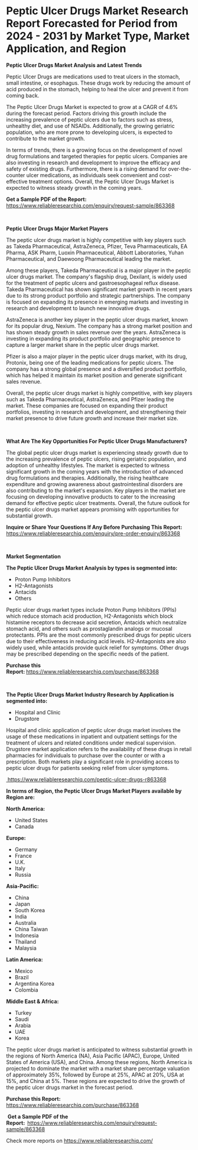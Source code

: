 <p><h1>Peptic Ulcer Drugs Market Research Report Forecasted for Period from 2024 -  2031 by Market Type, Market Application, and Region</h1></p><p><strong>Peptic Ulcer Drugs Market Analysis and Latest Trends</strong></p>
<p><p>Peptic Ulcer Drugs are medications used to treat ulcers in the stomach, small intestine, or esophagus. These drugs work by reducing the amount of acid produced in the stomach, helping to heal the ulcer and prevent it from coming back.</p><p>The Peptic Ulcer Drugs Market is expected to grow at a CAGR of 4.6% during the forecast period. Factors driving this growth include the increasing prevalence of peptic ulcers due to factors such as stress, unhealthy diet, and use of NSAIDs. Additionally, the growing geriatric population, who are more prone to developing ulcers, is expected to contribute to the market growth.</p><p>In terms of trends, there is a growing focus on the development of novel drug formulations and targeted therapies for peptic ulcers. Companies are also investing in research and development to improve the efficacy and safety of existing drugs. Furthermore, there is a rising demand for over-the-counter ulcer medications, as individuals seek convenient and cost-effective treatment options. Overall, the Peptic Ulcer Drugs Market is expected to witness steady growth in the coming years.</p></p>
<p><strong>Get a Sample PDF of the Report:&nbsp;</strong> <a href="https://www.reliableresearchiq.com/enquiry/request-sample/863368">https://www.reliableresearchiq.com/enquiry/request-sample/863368</a></p>
<p>&nbsp;</p>
<p><strong>Peptic Ulcer Drugs Major Market Players</strong></p>
<p><p>The peptic ulcer drugs market is highly competitive with key players such as Takeda Pharmaceutical, AstraZeneca, Pfizer, Teva Pharmaceuticals, EA Pharma, ASK Pharm, Luoxin Pharmaceutical, Abbott Laboratories, Yuhan Pharmaceutical, and Daewoong Pharmaceutical leading the market. </p><p>Among these players, Takeda Pharmaceutical is a major player in the peptic ulcer drugs market. The company's flagship drug, Dexilant, is widely used for the treatment of peptic ulcers and gastroesophageal reflux disease. Takeda Pharmaceutical has shown significant market growth in recent years due to its strong product portfolio and strategic partnerships. The company is focused on expanding its presence in emerging markets and investing in research and development to launch new innovative drugs.</p><p>AstraZeneca is another key player in the peptic ulcer drugs market, known for its popular drug, Nexium. The company has a strong market position and has shown steady growth in sales revenue over the years. AstraZeneca is investing in expanding its product portfolio and geographic presence to capture a larger market share in the peptic ulcer drugs market.</p><p>Pfizer is also a major player in the peptic ulcer drugs market, with its drug, Protonix, being one of the leading medications for peptic ulcers. The company has a strong global presence and a diversified product portfolio, which has helped it maintain its market position and generate significant sales revenue.</p><p>Overall, the peptic ulcer drugs market is highly competitive, with key players such as Takeda Pharmaceutical, AstraZeneca, and Pfizer leading the market. These companies are focused on expanding their product portfolios, investing in research and development, and strengthening their market presence to drive future growth and increase their market size.</p></p>
<p>&nbsp;</p>
<p><strong>What Are The Key Opportunities For Peptic Ulcer Drugs Manufacturers?</strong></p>
<p><p>The global peptic ulcer drugs market is experiencing steady growth due to the increasing prevalence of peptic ulcers, rising geriatric population, and adoption of unhealthy lifestyles. The market is expected to witness significant growth in the coming years with the introduction of advanced drug formulations and therapies. Additionally, the rising healthcare expenditure and growing awareness about gastrointestinal disorders are also contributing to the market's expansion. Key players in the market are focusing on developing innovative products to cater to the increasing demand for effective peptic ulcer treatments. Overall, the future outlook for the peptic ulcer drugs market appears promising with opportunities for substantial growth.</p></p>
<p><strong>Inquire or Share Your Questions If Any Before Purchasing This Report:</strong> <a href="https://www.reliableresearchiq.com/enquiry/pre-order-enquiry/863368">https://www.reliableresearchiq.com/enquiry/pre-order-enquiry/863368</a></p>
<p>&nbsp;</p>
<p><strong>Market Segmentation</strong></p>
<p><strong>The Peptic Ulcer Drugs Market Analysis by types is segmented into:</strong></p>
<p><ul><li>Proton Pump Inhibitors</li><li>H2-Antagonists</li><li>Antacids</li><li>Others</li></ul></p>
<p><p>Peptic ulcer drugs market types include Proton Pump Inhibitors (PPIs) which reduce stomach acid production, H2-Antagonists which block histamine receptors to decrease acid secretion, Antacids which neutralize stomach acid, and others such as prostaglandin analogs or mucosal protectants. PPIs are the most commonly prescribed drugs for peptic ulcers due to their effectiveness in reducing acid levels. H2-Antagonists are also widely used, while antacids provide quick relief for symptoms. Other drugs may be prescribed depending on the specific needs of the patient.</p></p>
<p><strong>Purchase this Report:&nbsp;</strong><a href="https://www.reliableresearchiq.com/purchase/863368">https://www.reliableresearchiq.com/purchase/863368</a></p>
<p>&nbsp;</p>
<p><strong>The Peptic Ulcer Drugs Market Industry Research by Application is segmented into:</strong></p>
<p><ul><li>Hospital and Clinic</li><li>Drugstore</li></ul></p>
<p><p>Hospital and clinic application of peptic ulcer drugs market involves the usage of these medications in inpatient and outpatient settings for the treatment of ulcers and related conditions under medical supervision. Drugstore market application refers to the availability of these drugs in retail pharmacies for individuals to purchase over the counter or with a prescription. Both markets play a significant role in providing access to peptic ulcer drugs for patients seeking relief from ulcer symptoms.</p></p>
<p><a href="https://www.reliableresearchiq.com/peptic-ulcer-drugs-r863368">&nbsp;https://www.reliableresearchiq.com/peptic-ulcer-drugs-r863368</a></p>
<p><strong>In terms of Region, the Peptic Ulcer Drugs Market Players available by Region are:</strong></p>
<p>
    <p> <strong> North America: </strong>
        <ul>
            <li>United States</li>
            <li>Canada</li>
        </ul>
        </p> 
    <p> <strong> Europe: </strong>
        <ul>
            <li>Germany</li>
            <li>France</li>
            <li>U.K.</li>
            <li>Italy</li>
            <li>Russia</li>
        </ul>
        </p> 
    <p> <strong> Asia-Pacific: </strong>
        <ul>
            <li>China</li>
            <li>Japan</li>
            <li>South Korea</li>
            <li>India</li>
            <li>Australia</li>
            <li>China Taiwan</li>
            <li>Indonesia</li>
            <li>Thailand</li>
            <li>Malaysia</li>
        </ul>
        </p> 
    <p> <strong> Latin America: </strong>
        <ul>
            <li>Mexico</li>
            <li>Brazil</li>
            <li>Argentina Korea</li>
            <li>Colombia</li>
        </ul>
        </p> 
    <p> <strong> Middle East & Africa: </strong>
        <ul>
            <li>Turkey</li>
            <li>Saudi</li>
            <li>Arabia</li>
            <li>UAE</li>
            <li>Korea</li>
        </ul>
    </p>
    </p>
<p><p>The peptic ulcer drugs market is anticipated to witness substantial growth in the regions of North America (NA), Asia Pacific (APAC), Europe, United States of America (USA), and China. Among these regions, North America is projected to dominate the market with a market share percentage valuation of approximately 35%, followed by Europe at 25%, APAC at 20%, USA at 15%, and China at 5%. These regions are expected to drive the growth of the peptic ulcer drugs market in the forecast period.</p></p>
<p><strong>Purchase this Report: </strong><a href="https://www.reliableresearchiq.com/purchase/863368">https://www.reliableresearchiq.com/purchase/863368</a></p>
<p>&nbsp;<strong>Get a Sample PDF of the Report:&nbsp;&nbsp;</strong><a href="https://www.reliableresearchiq.com/enquiry/request-sample/863368">https://www.reliableresearchiq.com/enquiry/request-sample/863368</a></p>
<p><strong></strong></p>
<p>Check more reports on <a href="https://www.reliableresearchiq.com/">https://www.reliableresearchiq.com/</a></p>